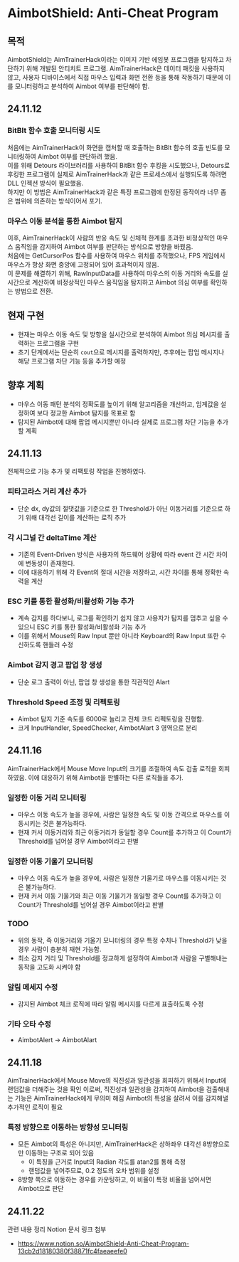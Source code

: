 # AimbotShield: Anti-Cheat Program

## 목적
AimbotShield는 AimTrainerHack이라는 이미지 기반 에임봇 프로그램을 탐지하고 차단하기 위해 개발된 안티치트 프로그램. AimTrainerHack은 데이터 패킷을 사용하지 않고, 사용자 디바이스에서 직접 마우스 입력과 화면 전환 등을 통해 작동하기 때문에 이를 모니터링하고 분석하여 Aimbot 여부를 판단해야 함.


## 24.11.12

### BitBlt 함수 호출 모니터링 시도
처음에는 AimTrainerHack이 화면을 캡처할 때 호출하는 BitBlt 함수의 호출 빈도를 모니터링하여 Aimbot 여부를 판단하려 했음.  
이를 위해 Detours 라이브러리를 사용하여 BitBlt 함수 후킹을 시도했으나, Detours로 후킹한 프로그램이 실제로 AimTrainerHack과 같은 프로세스에서 실행되도록 하려면 DLL 인젝션 방식이 필요했음.  
하지만 이 방법은 AimTrainerHack과 같은 특정 프로그램에 한정된 동작이라 너무 좁은 범위에 의존하는 방식이어서 포기.

### 마우스 이동 분석을 통한 Aimbot 탐지
이후, AimTrainerHack이 사람의 반응 속도 및 신체적 한계를 초과한 비정상적인 마우스 움직임을 감지하여 Aimbot 여부를 판단하는 방식으로 방향을 바꿨음.  
처음에는 GetCursorPos 함수를 사용하여 마우스 위치를 추적했으나, FPS 게임에서 마우스가 항상 화면 중앙에 고정되어 있어 효과적이지 않음.  
이 문제를 해결하기 위해, RawInputData를 사용하여 마우스의 이동 거리와 속도를 실시간으로 계산하여 비정상적인 마우스 움직임을 탐지하고 Aimbot 의심 여부를 확인하는 방법으로 전환.

## 현재 구현
- 현재는 마우스 이동 속도 및 방향을 실시간으로 분석하여 Aimbot 의심 메시지를 출력하는 프로그램을 구현
- 초기 단계에서는 단순히 `cout`으로 메시지를 출력하지만, 추후에는 팝업 메시지나 해당 프로그램 차단 기능 등을 추가할 예정

## 향후 계획
- 마우스 이동 패턴 분석의 정확도를 높이기 위해 알고리즘을 개선하고, 임계값을 설정하여 보다 정교한 Aimbot 탐지를 목표로 함
- 탐지된 Aimbot에 대해 팝업 메시지뿐만 아니라 실제로 프로그램 차단 기능을 추가할 계획


## 24.11.13
전체적으로 기능 추가 및 리팩토링 작업을 진행하였다.


### 피타고라스 거리 계산 추가
- 단순 dx, dy값의 절댓값을 기준으로 한 Threshold가 아닌 이동거리를 기준으로 하기 위해 대각선 길이를 계산하는 로직 추가

### 각 시그널 간 deltaTime 계산
- 기존의 Event-Driven 방식은 사용자의 하드웨어 상황에 따라 event 간 시간 차이에 변동성이 존재한다.
- 이에 대응하기 위해 각 Event의 절대 시간을 저장하고, 시간 차이를 통해 정확한 속력을 계산

### ESC 키를 통한 활성화/비활성화 기능 추가
- 계속 감지를 하다보니, 로그를 확인하기 쉽지 않고 사용자가 탐지를 멈추고 싶을 수 있으니 ESC 키를 통한 활성화/비활성화 기능 추가
- 이를 위해서 Mouse의 Raw Input 뿐만 아니라 Keyboard의 Raw Input 또한 수신하도록 핸들러 수정

### Aimbot 감지 경고 팝업 창 생성
- 단순 로그 출력이 아닌, 팝업 창 생성을 통한 직관적인 Alart

### Threshold Speed 조정 및 리펙토링
- Aimbot 탐지 기준 속도를 6000로 늘리고 전체 코드 리펙토링을 진행함.
- 크게 InputHandler, SpeedChecker, AimbotAlart 3 영역으로 분리

## 24.11.16
AimTrainerHack에서 Mouse Move Input의 크기를 조절하여 속도 검출 로직을 회피하였음.
이에 대응하기 위해 Aimbot을 판별하는 다른 로직들을 추가.

### 일정한 이동 거리 모니터링
- 마우스 이동 속도가 높을 경우에, 사람은 일정한 속도 및 이동 간격으로 마우스를 이동시키는 것은 불가능하다.
- 현재 커서 이동거리와 최근 이동거리가 동일할 경우 Count를 추가하고 이 Count가 Threshold를 넘어설 경우 Aimbot이라고 판별

### 일정한 이동 기울기 모니터링
- 마우스 이동 속도가 높을 경우에, 사람은 일정한 기울기로 마우스를 이동시키는 것은 불가능하다.
- 현재 커서 이동 기울기와 최근 이동 기울기가 동일할 경우 Count를 추가하고 이 Count가 Threshold를 넘어설 경우 Aimbot이라고 판별

### TODO
- 위의 동작, 즉 이동거리와 기울기 모니터링의 경우 특정 수치나 Threshold가 낮을 경우 사람이 충분히 재현 가능함.
- 최소 감지 거리 및 Threshold를 정교하게 설정하여 Aimbot과 사람을 구별해내는 동작을 고도화 시켜야 함

### 알림 메세지 수정
- 감지된 Aimbot 체크 로직에 따라 알림 메시지를 다르게 표출하도록 수정

### 기타 오타 수정
- AimbotAlert -> AimbotAlart

## 24.11.18
AimTrainerHack에서 Mouse Move의 직진성과 일관성을 회피하기 위해서 Input에 랜덤값을 더해주는 것을 확인
이로써, 직진성과 일관성을 감지하여 Aimbot을 검출해내는 기능은 AimTrainerHack에게 무의미 해짐
Aimbot의 특성을 살려서 이를 감지해낼 추가적인 로직이 필요

### 특정 방향으로 이동하는 방향성 모니터링
- 모든 Aimbot의 특성은 아니지만, AimTrainerHack은 상하좌우 대각선 8방향으로만 이동하는 구조로 되어 있음
   - 이 특징을 근거로 Input의 Radian 각도를 atan2를 통해 측정
   - 랜덤값을 넣어주므로, 0.2 정도의 오차 범위를 설정
- 8방향 쪽으로 이동하는 경우를 카운팅하고, 이 비율이 특정 비율을 넘어서면 Aimbot으로 판단

## 24.11.22
관련 내용 정리 Notion 문서 링크 첨부
- https://www.notion.so/AimbotShield-Anti-Cheat-Program-13cb2d18180380f38871fc4faeaeefe0
